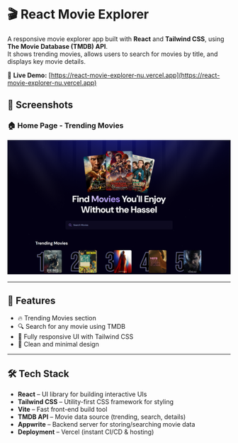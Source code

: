 # 🎬 React Movie Explorer

A responsive movie explorer app built with **React** and **Tailwind CSS**, using **The Movie Database (TMDB) API**.  
It shows trending movies, allows users to search for movies by title, and displays key movie details.

🔗 **Live Demo:** [https://react-movie-explorer-nu.vercel.app](https://react-movie-explorer-nu.vercel.app)

## 📸 Screenshots

### 🏠 Home Page - Trending Movies

![Home Page](./public/screenshot.png)

---

## 🚀 Features

- 🔥 Trending Movies section
- 🔍 Search for any movie using TMDB
- 📱 Fully responsive UI with Tailwind CSS
- 🌙 Clean and minimal design

---

## 🛠 Tech Stack

- **React** – UI library for building interactive UIs
- **Tailwind CSS** – Utility-first CSS framework for styling
- **Vite** – Fast front-end build tool
- **TMDB API** – Movie data source (trending, search, details)
- **Appwrite** – Backend server for storing/searching movie data
- **Deployment** – Vercel (instant CI/CD & hosting)
